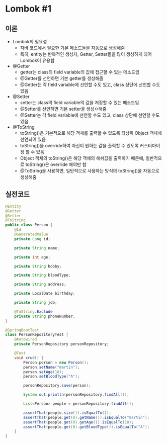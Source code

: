 # Lombok #1

## 이론

* Lombok의 필요성
  * 자바 코드에서 필요한 기본 메소드들을 자동으로 생성해줌
  * 특히, entity는 반복적인 생성자, Getter, Setter들을 많이 생성하게 되어 Lombok이 유용함
* @Getter
  * getter는 class의 field variable의 값에 접근할 수 있는 메소드임
  * @Getter를 선언하면 기본 getter를 생성해줌
  * @Getter는 각 field variable에 선언할 수도 있고, class 상단에 선언할 수도 있음
* @Setter
  * setter는 class의 field variable의 값을 저장할 수 있는 메소드임
  * @Setter를 선언하면 기본 setter을 생성ㅇ해줌
  * @Setter는 각 field variable에 선언할 수도 있고, class 상단에 선언할 수도 있음
* @ToString
  * toString()은 기본적으로 해당 객체를 출력할 수 있도록 최상위 Object 객체에 선언되어 있음
  * toString()을 override하여 자신이 원하는 값을 출력할 수 있도록 커스터마이징 할 수 있음
  * Object 객체의 toString()은 해당 객체의 해쉬값을 출력하기 때문에, 일반적으로 toString()은 override 해야만 함
  * @ToString을 사용하면, 일반적으로 사용하는 방식의 toString()을 자동으로 생성해줌

## 실전코드

```java
@Entity
@Getter
@Setter
@ToString
public class Person {
    @Id
    @GeneratedValue
    private Long id;

    private String name;

    private int age;

    private String hobby;

    private String bloodType;

    private String address;

    private LocalDate birthday;

    private String job;

    @ToString.Exclude
    private String phoneNumber;
}
```

```java
@SpringBootTest
class PersonRepositoryTest {
    @Autowired
    private PersonRepository personRepository;

    @Test
    void crud() {
        Person person = new Person();
        person.setName("martin");
        person.setAge(10);
        person.setBloodType("A");

        personRepository.save(person);

        System.out.println(personRepository.findAll());

        List<Person> people = personRepository.findAll();

        assertThat(people.size()).isEqualTo(1);
        assertThat(people.get(0).getName()).isEqualTo("martin");
        assertThat(people.get(0).getAge()).isEqualTo(10);
        assertThat(people.get(0).getBloodType()).isEqualTo("A");
    }
}
```
